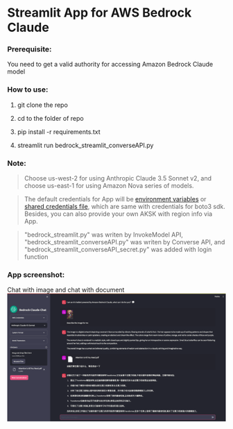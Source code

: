 # Streamlit App for AWS Bedrock Claude  

### Prerequisite:
You need to get a valid authority for accessing Amazon Bedrock Claude model

### How to use:  
1. git clone the repo  

2. cd to the folder of repo  

3. pip install -r requirements.txt  

4. streamlit run bedrock_streamlit_converseAPI.py  

### Note:  
> Choose us-west-2 for using Anthropic Claude 3.5 Sonnet v2, and choose us-east-1 for using Amazon Nova series of models.

> The default credentials for App will be [environment variables](https://boto3.amazonaws.com/v1/documentation/api/latest/guide/credentials.html#environment-variables) or [shared credentials file](https://boto3.amazonaws.com/v1/documentation/api/latest/guide/credentials.html#shared-credentials-file), which are same with credentials for boto3 sdk. Besides, you can also provide your own AKSK with region info via App.  

> "bedrock_streamlit.py" was writen by InvokeModel API, "bedrock_streamlit_converseAPI.py" was writen by Converse API, and "bedrock_streamlit_converseAPI_secret.py" was added with login function


### App screenshot:
Chat with image and chat with document
![screenshot](./utils/app-screenshot.png)
